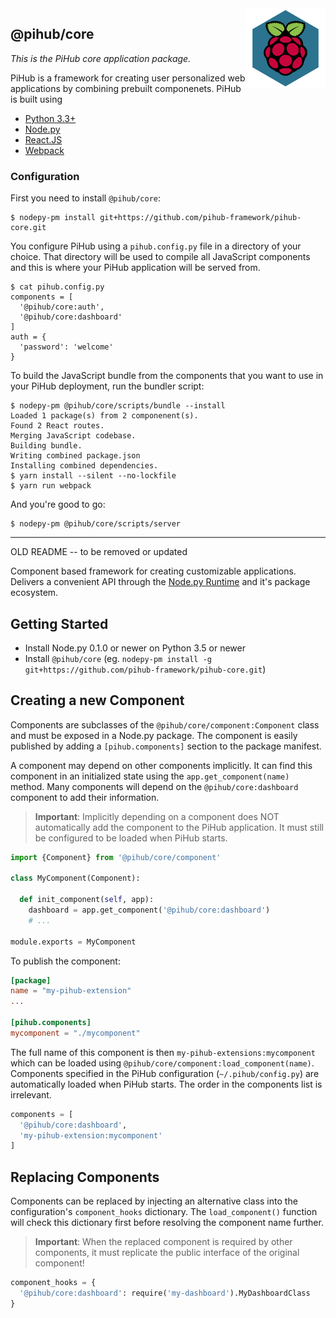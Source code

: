 <img src="static/pihub-core/logo.png" align="right">

## @pihub/core

*This is the PiHub core application package.*

PiHub is a framework for creating user personalized web applications by
combining prebuilt componenets. PiHub is built using

* [Python 3.3+](https://python.org)
* [Node.py](https://nodepy.org)
* [React.JS](https://reactjs.org/)
* [Webpack](https://webpack.js.org/)

### Configuration

First you need to install `@pihub/core`:

    $ nodepy-pm install git+https://github.com/pihub-framework/pihub-core.git

You configure PiHub using a `pihub.config.py` file in a directory of your
choice. That directory will be used to compile all JavaScript components
and this is where your PiHub application will be served from.

    $ cat pihub.config.py
    components = [
      '@pihub/core:auth',
      '@pihub/core:dashboard'
    ]
    auth = {
      'password': 'welcome'
    }

To build the JavaScript bundle from the components that you want to use in
your PiHub deployment, run the bundler script:

    $ nodepy-pm @pihub/core/scripts/bundle --install
    Loaded 1 package(s) from 2 componenent(s).
    Found 2 React routes.
    Merging JavaScript codebase.
    Building bundle.
    Writing combined package.json
    Installing combined dependencies.
    $ yarn install --silent --no-lockfile
    $ yarn run webpack

And you're good to go:

    $ nodepy-pm @pihub/core/scripts/server


---

OLD README -- to be removed or updated

Component based framework for creating customizable applications. Delivers a
convenient API through the [Node.py Runtime][Node.py] and it's package
ecosystem.

  [Node.py]: https://nodepy.org/

## Getting Started

* Install Node.py 0.1.0 or newer on Python 3.5 or newer
* Install `@pihub/core` (eg. `nodepy-pm install -g git+https://github.com/pihub-framework/pihub-core.git`)

## Creating a new Component

Components are subclasses of the `@pihub/core/component:Component` class and
must be exposed in a Node.py package. The component is easily published by
adding a `[pihub.components]` section to the package manifest.

A component may depend on other components implicitly. It can find this
component in an initialized state using the `app.get_component(name)`
method. Many components will depend on the `@pihub/core:dashboard` component
to add their information.

> **Important**: Implicitly depending on a component does NOT automatically
> add the component to the PiHub application. It must still be configured
> to be loaded when PiHub starts.

```python
import {Component} from '@pihub/core/component'

class MyComponent(Component):

  def init_component(self, app):
    dashboard = app.get_component('@pihub/core:dashboard')
    # ...

module.exports = MyComponent
```

To publish the component:

```toml
[package]
name = "my-pihub-extension"
...

[pihub.components]
mycomponent = "./mycomponent"
```

The full name of this component is then `my-pihub-extensions:mycomponent`
which can be loaded using `@pihub/core/component:load_component(name)`.
Components specified in the PiHub configuration (`~/.pihub/config.py`) are
automatically loaded when PiHub starts. The order in the components list is
irrelevant.

```python
components = [
  '@pihub/core:dashboard',
  'my-pihub-extension:mycomponent'
]
```

## Replacing Components

Components can be replaced by injecting an alternative class into the
configuration's `component_hooks` dictionary. The `load_component()`
function will check this dictionary first before resolving the component
name further.

> **Important**: When the replaced component is required by other components,
> it must replicate the public interface of the original component!

```python
component_hooks = {
  '@pihub/core:dashboard': require('my-dashboard').MyDashboardClass
}
```
